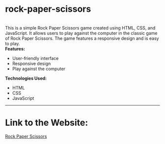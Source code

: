 # rock-paper-scissors
<br>
This is a simple Rock Paper Scissors game created using HTML, CSS, and JavaScript. It allows users to play against the computer in the classic game of Rock Paper Scissors. The game features a responsive design and is easy to play.
<br>
<b>Features:</b>
<ul>
  <li>User-friendly interface</li>
  <li>Responsive design</li>
  <li>Play against the computer</li>
</ul>
<b>Technologies Used:</b>
<ul>
  <li>HTML</li>
  <li>CSS</li>
  <li>JavaScript</li>
</ul>
<hr>
<h1>Link to the Website:</h1>
<a href="https://khushigc25.github.io/rock-paper-scissors/">Rock Paper Scissors</a>
